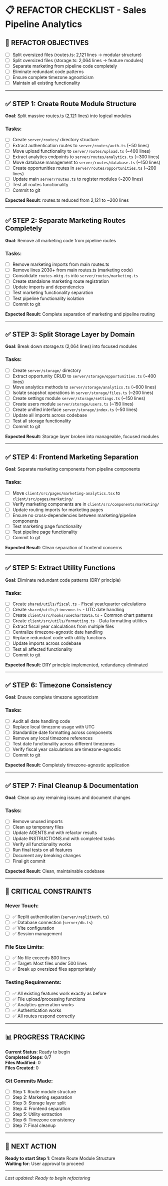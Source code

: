 # 📋 REFACTOR CHECKLIST - Sales Pipeline Analytics

## 🎯 REFACTOR OBJECTIVES
- [ ] Split oversized files (routes.ts: 2,121 lines → modular structure)
- [ ] Split oversized files (storage.ts: 2,064 lines → feature modules)
- [ ] Separate marketing from pipeline code completely
- [ ] Eliminate redundant code patterns
- [ ] Ensure complete timezone agnosticism
- [ ] Maintain all existing functionality

---

## ✅ STEP 1: Create Route Module Structure
**Goal**: Split massive routes.ts (2,121 lines) into logical modules

### Tasks:
- [ ] Create `server/routes/` directory structure
- [ ] Extract authentication routes to `server/routes/auth.ts` (~50 lines)
- [ ] Move upload functionality to `server/routes/upload.ts` (~400 lines)
- [ ] Extract analytics endpoints to `server/routes/analytics.ts` (~300 lines)
- [ ] Move database management to `server/routes/database.ts` (~150 lines)
- [ ] Create opportunities routes in `server/routes/opportunities.ts` (~200 lines)
- [ ] Update main `server/routes.ts` to register modules (~200 lines)
- [ ] Test all routes functionality
- [ ] Commit to git

**Expected Result**: routes.ts reduced from 2,121 to ~200 lines

---

## ✅ STEP 2: Separate Marketing Routes Completely
**Goal**: Remove all marketing code from pipeline routes

### Tasks:
- [ ] Remove marketing imports from main routes.ts
- [ ] Remove lines 2030+ from main routes.ts (marketing code)
- [ ] Consolidate `routes-mktg.ts` into `server/routes/marketing.ts`
- [ ] Create standalone marketing route registration
- [ ] Update imports and dependencies
- [ ] Test marketing functionality separation
- [ ] Test pipeline functionality isolation
- [ ] Commit to git

**Expected Result**: Complete separation of marketing and pipeline routing

---

## ✅ STEP 3: Split Storage Layer by Domain
**Goal**: Break down storage.ts (2,064 lines) into focused modules

### Tasks:
- [ ] Create `server/storage/` directory
- [ ] Extract opportunity CRUD to `server/storage/opportunities.ts` (~400 lines)
- [ ] Move analytics methods to `server/storage/analytics.ts` (~600 lines)
- [ ] Isolate snapshot operations in `server/storage/files.ts` (~200 lines)
- [ ] Create settings module `server/storage/settings.ts` (~150 lines)
- [ ] Create users module `server/storage/users.ts` (~150 lines)
- [ ] Create unified interface `server/storage/index.ts` (~50 lines)
- [ ] Update all imports across codebase
- [ ] Test all storage functionality
- [ ] Commit to git

**Expected Result**: Storage layer broken into manageable, focused modules

---

## ✅ STEP 4: Frontend Marketing Separation  
**Goal**: Separate marketing components from pipeline components

### Tasks:
- [ ] Move `client/src/pages/marketing-analytics.tsx` to `client/src/pages/marketing/`
- [ ] Verify marketing components are in `client/src/components/marketing/`
- [ ] Update routing imports for marketing pages
- [ ] Ensure no cross-dependencies between marketing/pipeline components
- [ ] Test marketing page functionality
- [ ] Test pipeline page functionality
- [ ] Commit to git

**Expected Result**: Clean separation of frontend concerns

---

## ✅ STEP 5: Extract Utility Functions
**Goal**: Eliminate redundant code patterns (DRY principle)

### Tasks:
- [ ] Create `shared/utils/fiscal.ts` - Fiscal year/quarter calculations
- [ ] Create `shared/utils/timezone.ts` - UTC date handling
- [ ] Create `client/src/hooks/useChartData.ts` - Common chart patterns
- [ ] Create `client/src/utils/formatting.ts` - Data formatting utilities
- [ ] Extract fiscal year calculations from multiple files
- [ ] Centralize timezone-agnostic date handling
- [ ] Replace redundant code with utility functions
- [ ] Update imports across codebase
- [ ] Test all affected functionality
- [ ] Commit to git

**Expected Result**: DRY principle implemented, redundancy eliminated

---

## ✅ STEP 6: Timezone Consistency
**Goal**: Ensure complete timezone agnosticism

### Tasks:
- [ ] Audit all date handling code
- [ ] Replace local timezone usage with UTC
- [ ] Standardize date formatting across components
- [ ] Remove any local timezone references
- [ ] Test date functionality across different timezones
- [ ] Verify fiscal year calculations are timezone-agnostic
- [ ] Commit to git

**Expected Result**: Completely timezone-agnostic application

---

## ✅ STEP 7: Final Cleanup & Documentation
**Goal**: Clean up any remaining issues and document changes

### Tasks:
- [ ] Remove unused imports
- [ ] Clean up temporary files
- [ ] Update AGENTS.md with refactor results
- [ ] Update INSTRUCTIONS.md with completed tasks
- [ ] Verify all functionality works
- [ ] Run final tests on all features
- [ ] Document any breaking changes
- [ ] Final git commit

**Expected Result**: Clean, maintainable codebase

---

## 🚨 CRITICAL CONSTRAINTS

### Never Touch:
- [ ] ✅ Replit authentication (`server/replitAuth.ts`)
- [ ] ✅ Database connection (`server/db.ts`)
- [ ] ✅ Vite configuration
- [ ] ✅ Session management

### File Size Limits:
- [ ] ✅ No file exceeds 800 lines
- [ ] ✅ Target: Most files under 500 lines
- [ ] ✅ Break up oversized files appropriately

### Testing Requirements:
- [ ] ✅ All existing features work exactly as before
- [ ] ✅ File upload/processing functions
- [ ] ✅ Analytics generation works
- [ ] ✅ Authentication works
- [ ] ✅ All routes respond correctly

---

## 📊 PROGRESS TRACKING

**Current Status**: Ready to begin  
**Completed Steps**: 0/7  
**Files Modified**: 0  
**Files Created**: 0  

### Git Commits Made:
- [ ] Step 1: Route module structure
- [ ] Step 2: Marketing separation
- [ ] Step 3: Storage layer split
- [ ] Step 4: Frontend separation
- [ ] Step 5: Utility extraction
- [ ] Step 6: Timezone consistency
- [ ] Step 7: Final cleanup

---

## 🎯 NEXT ACTION

**Ready to start Step 1**: Create Route Module Structure  
**Waiting for**: User approval to proceed

---

*Last updated: Ready to begin refactoring* 
